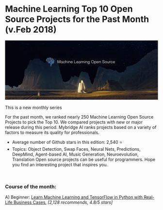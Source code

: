 # Machine Learning Top 10 Open Source Projects for the Past Month (v.Feb 2018)

<img src="feb-machine-learning.png" width="800" alt="Mybridge"></a>

This is a new monthly series

For the past month, we ranked nearly 250 Machine Learning Open Source Projects to pick the Top 10. 
We compared projects with new or major release during this period. Mybridge AI ranks projects based on a variety of factors to measure its quality for professionals.

* Average number of Github stars in this edition: 2,540 ⭐️
* Topics: Object Detection, Swap Faces, Neural Nets, Predictions, DeepMind, Agent-based AI, Music Generation, Neuroevolution, Translation
Open source projects can be useful for programmers. Hope you find an interesting project that inspires you.

<br>

### Course of the month:

A) Beginner: [Learn Machine Learning and TensorFlow in Python with Real-Life Business Cases.](http://bit.ly/2Ht3sOr) _[2,128 recommends, 4.8/5 stars]_

<br>

